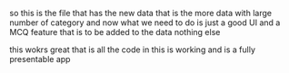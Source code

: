 so this is the file that has the new data that is the more data with large number of category and now what we need to do is just a good UI and a MCQ feature that is to be added to the data nothing else

this wokrs great that is all the code in this is working and is a fully presentable app


